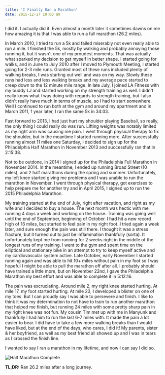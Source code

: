 ```yaml
---
title: 'I Finally Ran a Marathon'
date: 2015-12-17 10:00 am
---
```


I did it. I actually did it. Even almost a month later it sometimes dawns on me how amazing it is that I was able to run a full marathon (26.2 miles).

In March 2010, I tried to run a 5k and failed miserably not even really able to run a mile. I finished the 5k, mostly by walking and probably annoying those running it, but it wasn't one of my proudest moments. That was actually what sparked my decision to get myself in better shape. I started going for walks, and in June to July 2010 after I moved to Plymouth Meeting, I started going for 2-3 mile runs. Granted most of these runs included plenty of walking breaks, I was starting out well and was on my way. Slowly these runs had less and less walking breaks and my average pace started to creep down to the 12 minute mile range. In late July, I joined LA Fitness with my buddy LJ and started working on my strength training as well. I didn't really know what I was doing with regards to strength training, but I also didn't really have much in terms of muscle, so I had to start somewhere. Well I continued to run both at the gym and around my apartment and in March 2011, 1 year later, I ran the same 5k in 34:03.

Fast forward to 2013, I had just hurt my shoulder playing Baseball, so really, the only thing I could really do was run. Lifting weights was notably limited as my right arm was causing me pain. I went through physical therapy to fix the shoulder, but in the meantime I started running more. After successfully running almost 11 miles one Saturday, I decided to sign up for the Philadelphia Half Marathon in November 2013 and successfully ran that in 2:15:38.

Not to be outdone, in 2014 I signed up for the Philadelphia Full Marathon in November 2014. In the meantime, I ended up running Broad Street (10 miles), and 2 half marathons during the spring and summer. Unfortunately, my left knee started giving me problems and I was unable to run the marathon in November. I went through physical therapy, got exercises to help prepare me for another try and in April 2015, I signed up to run the 2015 Philadelphia Marathon.

My training started at the end of July, right after vacation, and right as my wife and I decided to buy a house. The next month was hectic with me running 4 days a week and working on the house. Training was going well until the end of September, beginning of October. I had hit a new record high of 16 miles, but started to feel pain in my right foot. I tried again a week later, and sure enough the pain was still there. I thought it was a stress fracture, but it turned out to just be inflammation thankfully (sorta). It unfortunately kept me from running for 2 weeks right in the middle of the longest runs of my training. I went to the gym and spent time on the elliptical and stationary bike in an attempt to try to keep myself active and my cardiovascular system active. Late October, early November I started running again and was able to hit 10+ miles without pain in my foot so I was hopeful I might be able to pull the marathon off after all. I probably should have trained a little more, but on November 22nd, I gave the Philadelphia Marathon my best effort and was able to complete it in 5:12:16.

The pain was excruciating. Around mile 2, my right knee started hurting. At mile 17, my foot started hurting. At mile 23, I developed a blister on one of my toes. But I can proudly say I was able to persevere and finish. I like to think it was my determination to not have to train to run another marathon that helped me finish, but running 24 miles with some pretty sharp pain in my right knee was not fun. My cousin Tim met up with me in Manyunk and thankfully I had him to run the last 6-7 miles with. It made the pain a lot easier to bear. I did have to take a few more walking breaks than I would have liked, but at the end of the days, who cares, I did it! My parents, sister & her boyfriend, as well as my best friend all showed up and I was in tears as I crossed the finish line.

I wanted to say I ran a marathon in my lifetime, and now I can say I did so.

<p class="center-align"><img src="/assets/images/posts/header-marathon-complete.jpg" alt="Half Marathon Complete" style="max-width:100%" /></p>

**TL;DR:** Ran 26.2 miles after a long journey.
